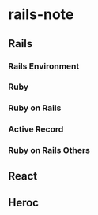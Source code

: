 # rails-note

## Rails

### Rails Environment

### Ruby

### Ruby on Rails

### Active Record

### Ruby on Rails Others

## React

## Heroc